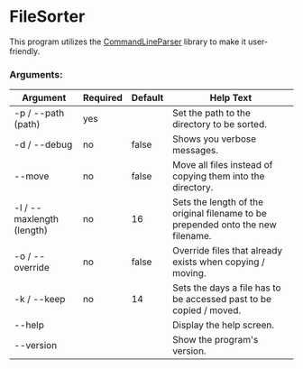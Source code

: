 # FileSorter

This program utilizes the [CommandLineParser](https://github.com/commandlineparser/commandline) library to make it user-friendly.

### Arguments:

| Argument                  	| Required 	| Default 	| Help Text                                                                       	|
|---------------------------	|----------	|---------	|---------------------------------------------------------------------------------	|
| -p / --path (path)        	| yes      	|         	| Set the path to the directory to be sorted.                                     	|
| -d / --debug              	| no       	| false   	| Shows you verbose messages.                                                     	|
| --move                    	| no       	| false   	| Move all files instead of copying them into the directory.                      	|
| -l / --maxlength (length) 	| no       	| 16      	| Sets the length of the original filename to be prepended onto the new filename. 	|
| -o / --override           	| no       	| false   	| Override files that already exists when copying / moving.                       	|
| -k / --keep               	| no       	| 14      	| Sets the days a file has to be accessed past to be copied / moved.              	|
| --help                    	|          	|         	| Display the help screen.                                                        	|
| --version                 	|          	|         	| Show the program's version.                                                     	|

